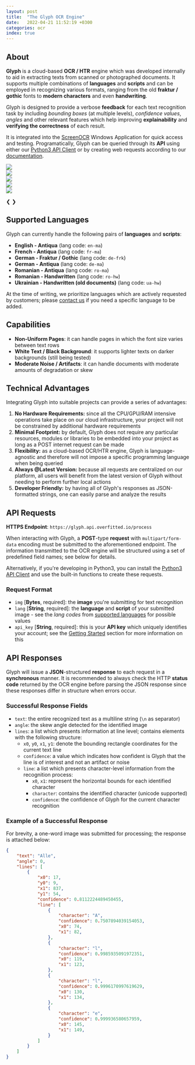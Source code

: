 ```yaml
---
layout: post
title:  "The Glyph OCR Engine"
date:   2022-04-21 11:52:19 +0300
categories: ocr
index: true
---
```



## About
**Glyph** is a cloud-based **OCR / HTR** engine which was developed internally to aid in extracting texts from scanned or photographed documents. It supports multiple combinations of **languages** and **scripts** and can be employed in recognizing various formats, ranging from the old **fraktur / gothic** fonts to **modern characters** and even **handwriting**.

Glyph is designed to provide a verbose **feedback** for each text recognition task by including *bounding boxes* (at multiple levels), *confidence values*, *angles* and other relevant features which help improving **explainability** and **verifying the correctness** of each result. 

It is integrated into the [ScreenOCR](/ocr/screenocr-fast-ocr-windows-keyboard-shortcut) Windows Application for quick access and testing. Programatically, Glyph can be queried through its **API** using either our [Python3 API Client](https://github.com/overfitted-io/python-api-client) or by creating web requests according to our [documentation](#api-requests).


<div class="slideshow-container">
  <div class="slide slide-medium fade">
    <img src="/assets/img/index_sections/text_recognition/de-frk.png">
  </div>

  <div class="slide slide-medium fade">
    <img src="/assets/img/index_sections/text_recognition/ro-hw.png">
  </div>

  <div class="slide slide-medium fade">
    <img src="/assets/img/index_sections/text_recognition/en-ma.png">
  </div>

  <div class="slide slide-medium fade">
    <img src="/assets/img/index_sections/text_recognition/fr-ma.png">
  </div>

  <div class="slide slide-medium fade">
    <img src="/assets/img/index_sections/text_recognition/ro-ma.png">
  </div>

  <span class="prev" onclick="plusSlides(-1)">&#10094;</span>
  <span class="next" onclick="plusSlides(1)">&#10095;</span>
</div>

## Supported Languages

Glyph can currently handle the following pairs of **languages** and **scripts**:

- **English - Antiqua** (lang code: `en-ma`)
- **French - Antiqua** (lang code: `fr-ma`)
- **German - Fraktur / Gothic** (lang code: `de-frk`)
- **German - Antiqua** (lang code: `de-ma`)
- **Romanian - Antiqua** (lang code: `ro-ma`)
- **Romanian - Handwritten** (lang code: `ro-hw`)
- **Ukrainian - Handwritten (old documents)** (lang code: `ua-hw`)

At the time of writing, we prioritize languages which are actively requested by customers; please [contact us](/contact) if you need a specific language to be added. 

## Capabilities

* **Non-Uniform Pages**: it can handle pages in which the font size varies between text rows
* **White Text / Black Background**: it supports lighter texts on darker backgrounds (still being tested)
* **Moderate Noise / Artifacts**: it can handle documents with moderate amounts of degradation or skew


## Technical Advantages

Integrating Glyph into suitable projects can provide a series of advantages:
1. **No Hardware Requirements:** since all the CPU/GPU/RAM intensive operations take place on our cloud infrastructure, your project will not be constrained by additional hardware requirements
2. **Minimal Footprint:** by default, Glyph does not require any particular resources, modules or libraries to be embedded into your project as long as a POST internet request can be made
3. **Flexibility:** as a cloud-based OCR/HTR engine, Glyph is language-agnostic and therefore will not impose a specific programming language when being queried
4. **Always @Latest Version:** because all requests are centralized on our platform, all users will benefit from the latest version of Glyph without needing to perform further local actions
5. **Developer Friendly:** by having all of Glyph's responses as JSON-formatted strings, one can easily parse and analyze the results


## API Requests

**HTTPS Endpoint**: `https://glyph.api.overfitted.io/process`

When interacting with Glyph, a **POST**-type **request** with `multipart/form-data` encoding must be submitted to the aforementioned endpoint. The information transmitted to the OCR engine will be structured using a set of predefined field names; see below for details.

Alternatively, if you're developing in Python3, you can install the [Python3 API Client](https://github.com/overfitted-io/python-api-client) and use the built-in functions to create these requests.

### Request Format
* `img` [**Bytes**, required]: the **image** you're submitting for text recognition
* `lang` [**String**, required]: the **language** and **script** of your submitted image - see the *lang codes* from [supported languages](#supported-languages) for possible values
* `api_key` [**String**, required]: this is your **API key** which uniquely identifies your account; see the [Getting Started](/get-started) section for more information on this


## API Responses

Glyph will issue a **JSON**-structured **response** to each request in a **synchronous** manner. It is recommended to always check the HTTP **status code** returned by the OCR engine before parsing the JSON response since these responses differ in structure when errors occur.

### Successful Response Fields
* `text`: the entire recognized text as a multiline string (`\n` as separator)
* `angle`: the skew angle detected for the identified image
* `lines`: a list which presents information at line level; contains elements with the following structure:
    * `x0`, `y0`, `x1`, `y1`: denote the bounding rectangle coordinates for the current text line
    * `confidence`: a value which indicates how confident is Glyph that the line is of interest and not an artifact or noise
    * `line`: a list which presents character-level information from the recognition process:
        * `x0`, `x1`: represent the horizontal bounds for each identified character
        * `character`: contains the identified character (unicode supported)
        * `confidence`: the confidence of Glyph for the current character recognition

### Example of a Successful Response

For brevity, a one-word image was submitted for processing; the response is attached below:

```json
{
    "text": "Alle",
    "angle": 0,
    "lines": [
        {
            "x0": 17,
            "y0": 9,
            "x1": 837,
            "y1": 54,
            "confidence": 0.8112224489450455,
            "line": [
                {
                    "character": "A",
                    "confidence": 0.7507894039154053,
                    "x0": 74,
                    "x1": 82,
                },
                {
                    "character": "l",
                    "confidence": 0.9985935091972351,
                    "x0": 119,
                    "x1": 123,
                },
                {
                    "character": "l",
                    "confidence": 0.9996170997619629,
                    "x0": 130,
                    "x1": 134,
                },
                {
                    "character": "e",
                    "confidence": 0.999936580657959,
                    "x0": 145,
                    "x1": 149,
                }
            ]
        }
    ]
}
```
